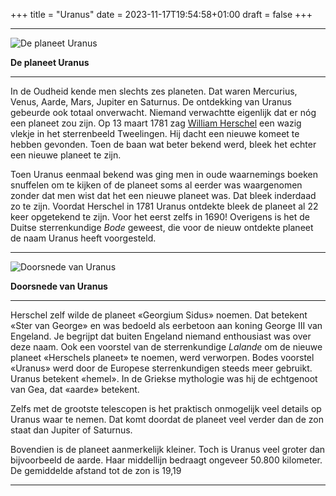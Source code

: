 +++
title = "Uranus"
date = 2023-11-17T19:54:58+01:00
draft = false
+++


  -----------------------------------------------------------------------
  ![De planeet Uranus](/uranus-modified.png)
  
  **De planeet Uranus**

  -----------------------------------------------------------------------

In de Oudheid kende men slechts zes planeten. Dat waren Mercurius,
Venus, Aarde, Mars, Jupiter en Saturnus. De ontdekking van Uranus
gebeurde ook totaal onverwacht. Niemand verwachtte eigenlijk dat er nóg
een planeet zou zijn. Op 13 maart 1781 zag [William Herschel](/encyclopedie/herschel) een wazig vlekje in het sterrenbeeld
Tweelingen. Hij dacht een nieuwe komeet te hebben gevonden. Toen de baan
wat beter bekend werd, bleek het echter een nieuwe planeet te zijn.

Toen Uranus eenmaal bekend was ging men in oude waarnemings boeken
snuffelen om te kijken of de planeet soms al eerder was waargenomen
zonder dat men wist dat het een nieuwe planeet was. Dat bleek inderdaad
zo te zijn. Voordat Herschel in 1781 Uranus ontdekte bleek de planeet al
22 keer opgetekend te zijn. Voor het eerst zelfs in 1690! Overigens is
het de Duitse sterrenkundige *Bode* geweest, die voor de nieuw ontdekte
planeet de naam Uranus heeft voorgesteld.

  -----------------------------------------------------------------------
  ![Doorsnede van Uranus](/uranus_doorsnede-modified.png)

  **Doorsnede van Uranus**

  -----------------------------------------------------------------------

Herschel zelf wilde de planeet «Georgium Sidus» noemen. Dat betekent
«Ster van George» en was bedoeld als eerbetoon aan koning George III van
Engeland. Je begrijpt dat buiten Engeland niemand enthousiast was over
deze naam. Ook een voorstel van de sterrenkundige *Lalande* om de nieuwe
planeet «Herschels planeet» te noemen, werd verworpen. Bodes voorstel
«Uranus» werd door de Europese sterrenkundigen steeds meer gebruikt.
Uranus betekent «hemel». In de Griekse mythologie was hij de echtgenoot
van Gea, dat «aarde» betekent.

Zelfs met de grootste telescopen is het praktisch onmogelijk veel
details op Uranus waar te nemen. Dat komt doordat de planeet veel verder
dan de zon staat dan Jupiter of Saturnus.

Bovendien is de planeet aanmerkelijk kleiner. Toch is Uranus veel groter
dan bijvoorbeeld de aarde. Haar middellijn bedraagt ongeveer 50.800
kilometer. De gemiddelde afstand tot de zon is 19,19

---

